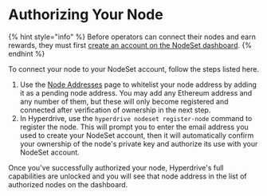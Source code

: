 # Authorizing Your Node

{% hint style="info" %}
Before operators can connect their nodes and earn rewards, they must first [create an account on the NodeSet dashboard](introduction.md#creating-an-account).
{% endhint %}

To connect your node to your NodeSet account, follow the steps listed here.

1. Use the [Node Addresses](https://www.nodeset.io/dashboard/node-addresses) page to whitelist your node address by adding it as a pending node address. You may add any Ethereum address and any number of them, but these will only become registered and connected after verification of ownership in the next step.
2. In Hyperdrive, use the `hyperdrive nodeset register-node` command to register the node. This will prompt you to enter the email address you used to create your NodeSet account, then it will automatically confirm your ownership of the node's private key and authorize its use with your NodeSet account.

Once you've successfully authorized your node, Hyperdrive's full capabilities are unlocked and you will see that node address in the list of authorized nodes on the dashboard.
